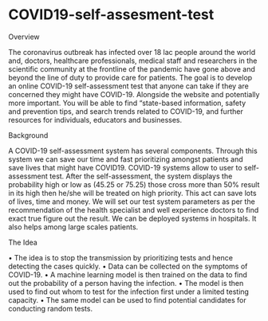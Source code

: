 # COVID19-self-assesment-test

Overview

The coronavirus outbreak has infected over 18 lac people around the world and, doctors,
healthcare professionals, medical staff and researchers in the scientific community at the
frontline of the pandemic have gone above and beyond the line of duty to provide care for
patients. The goal is to develop an online COVID-19 self-assessment test that anyone can
take if they are concerned they might have COVID-19. Alongside the website and potentially
more important. You will be able to find “state-based information, safety and prevention
tips, and search trends related to COVID-19, and further resources for individuals, educators
and businesses.

Background

A COVID-19 self-assessment system has several components. Through this system we can
save our time and fast prioritizing amongst patients and save lives that might have COVID19. COVID-19 systems allow to user to self-assessment test. After the self-assessment, the
system displays the probability high or low as (45.25 or 75.25) those cross more than 50%
result in its high then he/she will be treated on high priority. This act can save lots of lives,
time and money. We will set our test system parameters as per the recommendation of the
health specialist and well experience doctors to find exact true figure out the result. We can
be deployed systems in hospitals. It also helps among large scales patients.

The Idea

• The idea is to stop the transmission by prioritizing tests and hence detecting the
cases quickly.
• Data can be collected on the symptoms of COVID-19.
• A machine learning model is then trained on the data to find out the probability of a
person having the infection.
• The model is then used to find out whom to test for the infection first under a limited
testing capacity.
• The same model can be used to find potential candidates for conducting random
tests.
